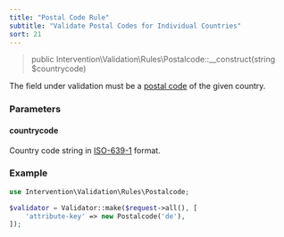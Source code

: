 ```yaml
---
title: "Postal Code Rule"
subtitle: "Validate Postal Codes for Individual Countries"
sort: 21
---
```


> public Intervention\Validation\Rules\Postalcode::__construct(string $countrycode)

The field under validation must be a [postal code](https://en.wikipedia.org/wiki/Postal_code) of the given country.

### Parameters

#### countrycode

Country code string in [ISO-639-1](https://en.wikipedia.org/wiki/ISO_639-1) format.

### Example

```php
use Intervention\Validation\Rules\Postalcode;

$validator = Validator::make($request->all(), [
    'attribute-key' => new Postalcode('de'),
]);
```
